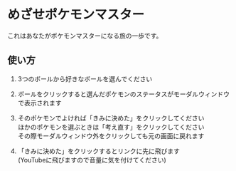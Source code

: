 # めざせポケモンマスター  
  これはあなたがポケモンマスターになる旅の一歩です。

## 使い方  
1. 3つのボールから好きなボールを選んでください  

2. ボールをクリックすると選んだポケモンのステータスがモーダルウィンドウで表示されます

3. そのポケモンでよければ「きみに決めた」をクリックしてください<br>
    ほかのポケモンを選ぶときは「考え直す」をクリックしてください<br>
    その際モーダルウィンドウ外をクリックしても元の画面に戻れます

4. 「きみに決めた」をクリックするとリンクに先に飛びます<br>
    (YouTubeに飛びますので音量に気を付けてください)
